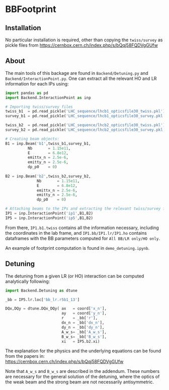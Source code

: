 
# BBFootprint

## Installation
No particular installation is required, other than copying the `twiss/survey` as pickle files from
https://cernbox.cern.ch/index.php/s/bQqj58FQDVgGUfw


## About

The main tools of this backage are found in `Backend/Detuning.py` and `Backend/InteractionPoint.py`. One can extract all the relevant HO and LR information for each IPs using:
```python
import pandas as pd
import Backend.InteractionPoint as inp

# Importing twiss/survey files
twiss_b1  = pd.read_pickle('LHC_sequence/lhcb1_opticsfile30_twiss.pkl')
survey_b1 = pd.read_pickle('LHC_sequence/lhcb1_opticsfile30_survey.pkl')

twiss_b2  = pd.read_pickle('LHC_sequence/lhcb2_opticsfile30_twiss.pkl')
survey_b2 = pd.read_pickle('LHC_sequence/lhcb2_opticsfile30_survey.pkl')

# Creating beam objects:    
B1 = inp.Beam('b1',twiss_b1,survey_b1,
          Nb       = 1.15e11,
          E        = 6.8e12,
          emittx_n = 2.5e-6,
          emitty_n = 2.5e-6,
          dp_p0    = 0)
    
B2 = inp.Beam('b2',twiss_b2,survey_b2,
              Nb       = 1.15e11,
              E        = 6.8e12,
              emittx_n = 2.5e-6,
              emitty_n = 2.5e-6,
              dp_p0    = 0)

# Attaching beams to the IPs and extracting the relevant twiss/survey for the IP
IP1 = inp.InteractionPoint('ip1',B1,B2)
IP5 = inp.InteractionPoint('ip5',B1,B2)
```

From there, `IP1.b1.twiss` contains all the information necessary, including the coordinates in the lab frame, and `IP1.bb/IP1.lr/IP1.ho` contains dataframes with the BB parameters computed for `All BB/LR only/HO only`.

An example of footprint computation is found in `demo_detuning.ipynb`.

## Detuning

The detuning from a given LR (or HO) interaction can be computed analytically following:

```python
import Backend.Detuning as dtune

_bb = IP5.lr.loc['bb_lr.r5b1_13']

DQx,DQy = dtune.DQx_DQy( ax   = coord['x_n'],
                         ay   = coord['y_n'],
                         r    = _bb['r'],
                         dx_n = _bb['dx_n'],
                         dy_n = _bb['dy_n'],
                         A_w_s= _bb['A_w_s'],
                         B_w_s= _bb['B_w_s'],
                         xi   = IP5.b2.xi)
```

The explanation for the physics and the underlying equations can be found from the papers in:
https://cernbox.cern.ch/index.php/s/bQqj58FQDVgGUfw

Note that `A_w_s` and `B_w_s` are described in the addendum. These numbers are necessary for the general solution of the detuning, where the optics of the weak beam and the strong beam are not necessarily antisymmetric.
